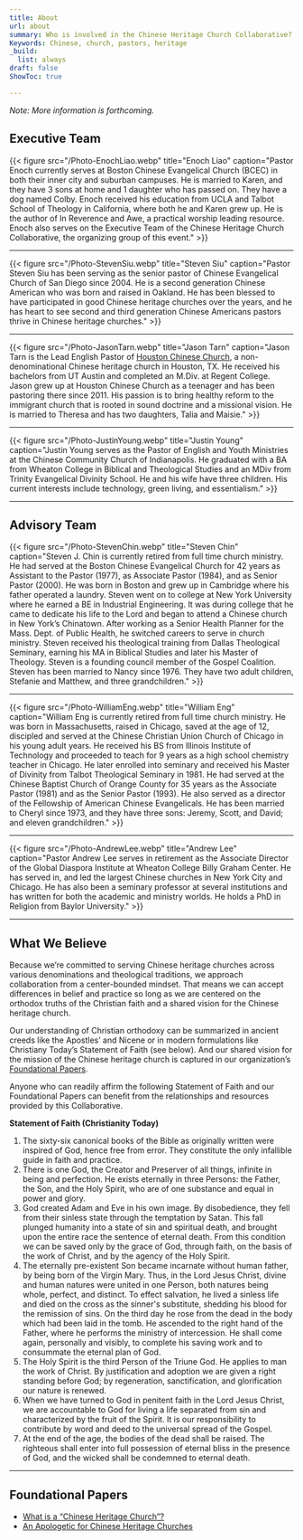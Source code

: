 ```yaml
---
title: About
url: about
summary: Who is involved in the Chinese Heritage Church Collaborative? What is a “Chinese Heritage Church” and why do they exist?
Keywords: Chinese, church, pastors, heritage
_build:
  list: always
draft: false
ShowToc: true

---
```


*Note: More information is forthcoming.*

## Executive Team

{{< figure src="/Photo-EnochLiao.webp" title="Enoch Liao" caption="Pastor Enoch currently serves at Boston Chinese Evangelical Church (BCEC) in both their inner city and suburban campuses. He is married to Karen, and they have 3 sons at home and 1 daughter who has passed on. They have a dog named Colby. Enoch received his education from UCLA and Talbot School of Theology in California, where both he and Karen grew up. He is the author of In Reverence and Awe, a practical worship leading resource. Enoch also serves on the Executive Team of the Chinese Heritage Church Collaborative, the organizing group of this event." >}}

---

{{< figure src="/Photo-StevenSiu.webp" title="Steven Siu" caption="Pastor Steven Siu has been serving as the senior pastor of Chinese Evangelical Church of San Diego since 2004.  He is a second generation Chinese American who was born and raised in Oakland.  He has been blessed to have participated in good Chinese heritage churches over the years, and he has heart to see second and third generation Chinese Americans pastors thrive in Chinese heritage churches." >}}

---

{{< figure src="/Photo-JasonTarn.webp" title="Jason Tarn" caption="Jason Tarn is the Lead English Pastor of [Houston Chinese Church](https://en.hcchome.org), a non-denominational Chinese heritage church in Houston, TX. He received his bachelors from UT Austin and completed an M.Div. at Regent College. Jason grew up at Houston Chinese Church as a teenager and has been pastoring there since 2011. His passion is to bring healthy reform to the immigrant church that is rooted in sound doctrine and a missional vision. He is married to Theresa and has two daughters, Talia and Maisie." >}}

--- 

{{< figure src="/Photo-JustinYoung.webp" title="Justin Young" caption="Justin Young serves as the Pastor of English and Youth Ministries at the Chinese Community Church of Indianapolis. He graduated with a BA from Wheaton College in Biblical and Theological Studies and an MDiv from Trinity Evangelical Divinity School. He and his wife have three children. His current interests include technology, green living, and essentialism." >}}

---

## Advisory Team


{{< figure src="/Photo-StevenChin.webp" title="Steven Chin" caption="Steven J. Chin is currently retired from full time church ministry.  He had served at the Boston Chinese Evangelical Church for 42 years as Assistant to the Pastor (1977), as Associate Pastor (1984), and as Senior Pastor (2000). He was born in Boston and grew up in Cambridge where his father operated a laundry. Steven went on to college at New York University where he earned a BE in Industrial Engineering. It was during college that he came to dedicate his life to the Lord and began to attend a Chinese church in New York’s Chinatown. After working as a Senior Health Planner for the Mass. Dept. of Public Health, he switched careers to serve in church ministry. Steven received his theological training from Dallas Theological Seminary, earning his MA in Biblical Studies and later his Master of Theology. Steven is a founding council member of the Gospel Coalition. Steven has been married to Nancy since 1976. They have two adult children, Stefanie and Matthew, and three grandchildren." >}}


---

{{< figure src="/Photo-WilliamEng.webp" title="William Eng" caption="William Eng is currently retired from full time church ministry. He was born in Massachusetts, raised in Chicago, saved at the age of 12, discipled and served at the Chinese Christian Union Church of Chicago in his young adult years. He received his BS from Illinois Institute of Technology and proceeded to teach for 9 years as a high school chemistry teacher in Chicago. He later enrolled into seminary and received his Master of Divinity from Talbot Theological Seminary in 1981. He had served at the Chinese Baptist Church of Orange County for 35 years as the Associate Pastor (1981) and as the Senior Pastor (1993). He also served as a director of the Fellowship of American Chinese Evangelicals. He has been married to Cheryl since 1973, and they have three sons: Jeremy, Scott, and David; and eleven grandchildren." >}}

---

{{< figure src="/Photo-AndrewLee.webp" title="Andrew Lee" caption="Pastor Andrew Lee serves in retirement as the Associate Director of the Global Diaspora Institute at Wheaton College Billy Graham Center. He has served in, and led the largest Chinese churches in New York City and Chicago. He has also been a seminary professor at several institutions and has written for both the academic and ministry worlds. He holds a PhD in Religion from Baylor University." >}}

---

## What We Believe

Because we’re committed to serving Chinese heritage churches across various denominations and theological traditions, we approach collaboration from a center-bounded mindset. That means we can accept differences in belief and practice so long as we are centered on the orthodox truths of the Christian faith and a shared vision for the Chinese heritage church. 

Our understanding of Christian orthodoxy can be summarized in ancient creeds like the Apostles’ and Nicene or in modern formulations like Christiany Today’s Statement of Faith (see below). And our shared vision for the mission of the Chinese heritage church is captured in our organization’s [Foundational Papers](#foundational-papers). 

Anyone who can readily affirm the following Statement of Faith and our Foundational Papers can benefit from the relationships and resources provided by this Collaborative. 


**Statement of Faith (Christianity Today)**

1. The sixty-six canonical books of the Bible as originally written were inspired of God, hence free from error. They constitute the only infallible guide in faith and practice.
2. There is one God, the Creator and Preserver of all things, infinite in being and perfection. He exists eternally in three Persons: the Father, the Son, and the Holy Spirit, who are of one substance and equal in power and glory.
3. God created Adam and Eve in his own image. By disobedience, they fell from their sinless state through the temptation by Satan. This fall plunged humanity into a state of sin and spiritual death, and brought upon the entire race the sentence of eternal death. From this condition we can be saved only by the grace of God, through faith, on the basis of the work of Christ, and by the agency of the Holy Spirit.
4. The eternally pre-existent Son became incarnate without human father, by being born of the Virgin Mary. Thus, in the Lord Jesus Christ, divine and human natures were united in one Person, both natures being whole, perfect, and distinct. To effect salvation, he lived a sinless life and died on the cross as the sinner's substitute, shedding his blood for the remission of sins. On the third day he rose from the dead in the body which had been laid in the tomb. He ascended to the right hand of the Father, where he performs the ministry of intercession. He shall come again, personally and visibly, to complete his saving work and to consummate the eternal plan of God.
5. The Holy Spirit is the third Person of the Triune God. He applies to man the work of Christ. By justification and adoption we are given a right standing before God; by regeneration, sanctification, and glorification our nature is renewed.
6. When we have turned to God in penitent faith in the Lord Jesus Christ, we are accountable to God for living a life separated from sin and characterized by the fruit of the Spirit. It is our responsibility to contribute by word and deed to the universal spread of the Gospel.
7. At the end of the age, the bodies of the dead shall be raised. The righteous shall enter into full possession of eternal bliss in the presence of God, and the wicked shall be condemned to eternal death.


---

## Foundational Papers

- [What is a “Chinese Heritage Church”?](/what)
- [An Apologetic for Chinese Heritage Churches](/apologetic)
